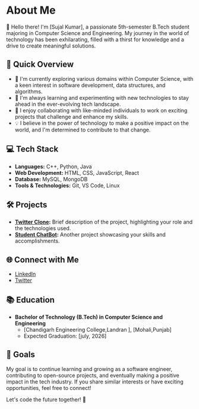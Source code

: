 # About Me

👋 Hello there! I'm [Sujal Kumar], a passionate 5th-semester B.Tech student majoring in Computer Science and Engineering. My journey in the world of technology has been exhilarating, filled with a thirst for knowledge and a drive to create meaningful solutions.

## 🚀 Quick Overview

- 🔭 I'm currently exploring various domains within Computer Science, with a keen interest in software development, data structures, and algorithms.
- 🌱 I'm always learning and experimenting with new technologies to stay ahead in the ever-evolving tech landscape.
- 👯 I enjoy collaborating with like-minded individuals to work on exciting projects that challenge and enhance my skills.
- 💡 I believe in the power of technology to make a positive impact on the world, and I'm determined to contribute to that change.

## 💻 Tech Stack

- **Languages:** C++, Python, Java
- **Web Development:** HTML, CSS, JavaScript, React
- **Database:** MySQL, MongoDB
- **Tools & Technologies:** Git, VS Code, Linux

## 🛠️ Projects

- **[Twitter Clone](https://github.com/sundalsujal92/Twitter-Clone):** Brief description of the project, highlighting your role and the technologies used.
- **[Student ChatBot](https://github.com/sundalsujal92/Student-ChatBot):** Another project showcasing your skills and accomplishments.

## 🌐 Connect with Me

- [LinkedIn](https://www.linkedin.com/in/sujal-kumar-4ab153227/)
- [Twitter](https://twitter.com/sujalkumar_3815)

## 📚 Education

- **Bachelor of Technology (B.Tech) in Computer Science and Engineering**
  - [Chandigarh Engineering College,Landran ], [Mohali,Punjab]
  - Expected Graduation: [july, 2026]

## 🎯 Goals

My goal is to continue learning and growing as a software engineer, contributing to open-source projects, and eventually making a positive impact in the tech industry. If you share similar interests or have exciting opportunities, feel free to connect!

Let's code the future together! 🚀
